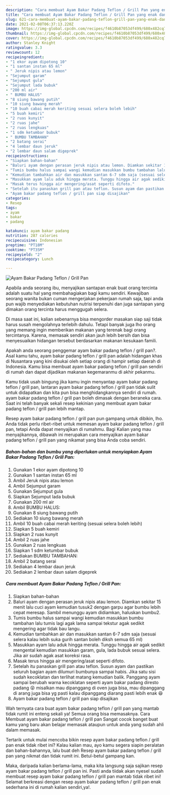 ```yaml
---
description: "Cara membuat Ayam Bakar Padang Teflon / Grill Pan yang enak dan Mudah Dibuat"
title: "Cara membuat Ayam Bakar Padang Teflon / Grill Pan yang enak dan Mudah Dibuat"
slug: 621-cara-membuat-ayam-bakar-padang-teflon-grill-pan-yang-enak-dan-mudah-dibuat
date: 2021-02-08T06:37:13.220Z
image: https://img-global.cpcdn.com/recipes/f4610b87053df499/680x482cq70/ayam-bakar-padang-teflon-grill-pan-foto-resep-utama.jpg
thumbnail: https://img-global.cpcdn.com/recipes/f4610b87053df499/680x482cq70/ayam-bakar-padang-teflon-grill-pan-foto-resep-utama.jpg
cover: https://img-global.cpcdn.com/recipes/f4610b87053df499/680x482cq70/ayam-bakar-padang-teflon-grill-pan-foto-resep-utama.jpg
author: Stanley Knight
ratingvalue: 3.3
reviewcount: 12
recipeingredient:
- "1 ekor ayam dipotong 10"
- "1 santan instan 65 ml"
- " Jeruk nipis atau lemon"
- "Sejumput garam"
- "Sejumput gula"
- "Sejumput lada bubuk"
- "200 ml air"
- " BUMBU HALUS"
- "8 siung bawang putih"
- "10 siung bawang merah"
- "10 buah cabai merah keriting sesuai selera boleh lebih"
- "5 buah kemiri"
- "2 ruas kunyit"
- "2 ruas jahe"
- "2 ruas lengkuas"
- "1 sdm ketumbar bubuk"
- " BUMBU TAMBAHAN"
- "2 batang serai"
- "4 lembar daun jeruk"
- "2 lembar daun salam digeprek"
recipeinstructions:
- "Siapkan bahan-bahan"
- "Baluri ayam dengan perasan jeruk nipis atau lemon. Diamkan sekitar 15 menit lalu cuci ayam kemudian tusuk2 dengan garpu agar bumbu lebih cepat meresap. Sambil menunggu ayam didiamkan, haluskan bumbu2."
- "Tumis bumbu halus sampai wangi kemudian masukkan bumbu tambahan lalu tumis lagi agak lama sampai tekstur agak sedikit mengering agar tidak bau langu."
- "Kemudian tambahkan air dan masukkan santan 6-7 sdm saja (sesuai selera kalau lebih suka gurih santan boleh diksh semua 65 ml)"
- "Masukkan ayam lalu aduk hingga merata. Tunggu hingga air agak sedikit mengental kemudian masukkan garam, gula, lada bubuk sesuai selera. Jika air sudah agak asat koreksi rasa."
- "Masak terus hingga air mengering/asat seperti difoto."
- "Setelah itu panaskan grill pan atau teflon. Susun ayam dan pastikan seluruh bagian ayam dilumuri bumbunya sampai habis. Jika satu sisi sudah kecoklatan dan terlihat matang kemudian balik. Panggang ayam sampai berubah warna kecoklatan seperti ayam bakar padang diresto padang 😝 misalkan mau dipanggang di oven juga bisa, mau dipanggang di arang juga bisa yg pasti kalau dipanggang diarang pasti lebih enak 😆"
- "Ayam bakar padang teflon / grill pan siap disajikan"
categories:
- Resep
tags:
- ayam
- bakar
- padang

katakunci: ayam bakar padang 
nutrition: 287 calories
recipecuisine: Indonesian
preptime: "PT18M"
cooktime: "PT35M"
recipeyield: "2"
recipecategory: Lunch

---
```



![Ayam Bakar Padang Teflon / Grill Pan](https://img-global.cpcdn.com/recipes/f4610b87053df499/680x482cq70/ayam-bakar-padang-teflon-grill-pan-foto-resep-utama.jpg)

Apabila anda seorang ibu, menyajikan santapan enak buat orang tercinta adalah suatu hal yang membahagiakan bagi kamu sendiri. Kewajiban seorang  wanita bukan cuman mengerjakan pekerjaan rumah saja, tapi anda pun wajib menyediakan kebutuhan nutrisi terpenuhi dan juga santapan yang dimakan orang tercinta harus menggugah selera.

Di masa  saat ini, kalian sebenarnya bisa mengorder masakan siap saji tidak harus susah mengolahnya terlebih dahulu. Tetapi banyak juga lho orang yang memang ingin memberikan makanan yang terenak bagi orang tercintanya. Karena, memasak sendiri akan jauh lebih bersih dan bisa menyesuaikan hidangan tersebut berdasarkan makanan kesukaan famili. 



Apakah anda seorang penggemar ayam bakar padang teflon / grill pan?. Asal kamu tahu, ayam bakar padang teflon / grill pan adalah hidangan khas di Nusantara yang kini disukai oleh setiap orang di hampir setiap daerah di Indonesia. Kamu bisa membuat ayam bakar padang teflon / grill pan sendiri di rumah dan dapat dijadikan makanan kegemaranmu di akhir pekanmu.

Kamu tidak usah bingung jika kamu ingin menyantap ayam bakar padang teflon / grill pan, lantaran ayam bakar padang teflon / grill pan tidak sulit untuk didapatkan dan kita pun bisa menghidangkannya sendiri di rumah. ayam bakar padang teflon / grill pan boleh dimasak dengan beraneka cara. Saat ini telah banyak sekali resep kekinian yang membuat ayam bakar padang teflon / grill pan lebih mantap.

Resep ayam bakar padang teflon / grill pan pun gampang untuk dibikin, lho. Anda tidak perlu ribet-ribet untuk memesan ayam bakar padang teflon / grill pan, tetapi Anda dapat menyajikan di rumahmu. Bagi Kalian yang mau menyajikannya, dibawah ini merupakan cara menyajikan ayam bakar padang teflon / grill pan yang nikamat yang bisa Anda coba sendiri.

<!--inarticleads1-->

##### Bahan-bahan dan bumbu yang diperlukan untuk menyiapkan Ayam Bakar Padang Teflon / Grill Pan:

1. Gunakan 1 ekor ayam dipotong 10
1. Gunakan 1 santan instan 65 ml
1. Ambil  Jeruk nipis atau lemon
1. Ambil Sejumput garam
1. Gunakan Sejumput gula
1. Siapkan Sejumput lada bubuk
1. Gunakan 200 ml air
1. Ambil  BUMBU HALUS:
1. Gunakan 8 siung bawang putih
1. Sediakan 10 siung bawang merah
1. Ambil 10 buah cabai merah keriting (sesuai selera boleh lebih)
1. Siapkan 5 buah kemiri
1. Siapkan 2 ruas kunyit
1. Ambil 2 ruas jahe
1. Gunakan 2 ruas lengkuas
1. Siapkan 1 sdm ketumbar bubuk
1. Sediakan  BUMBU TAMBAHAN:
1. Ambil 2 batang serai
1. Sediakan 4 lembar daun jeruk
1. Sediakan 2 lembar daun salam digeprek




<!--inarticleads2-->

##### Cara membuat Ayam Bakar Padang Teflon / Grill Pan:

1. Siapkan bahan-bahan
1. Baluri ayam dengan perasan jeruk nipis atau lemon. Diamkan sekitar 15 menit lalu cuci ayam kemudian tusuk2 dengan garpu agar bumbu lebih cepat meresap. Sambil menunggu ayam didiamkan, haluskan bumbu2.
1. Tumis bumbu halus sampai wangi kemudian masukkan bumbu tambahan lalu tumis lagi agak lama sampai tekstur agak sedikit mengering agar tidak bau langu.
1. Kemudian tambahkan air dan masukkan santan 6-7 sdm saja (sesuai selera kalau lebih suka gurih santan boleh diksh semua 65 ml)
1. Masukkan ayam lalu aduk hingga merata. Tunggu hingga air agak sedikit mengental kemudian masukkan garam, gula, lada bubuk sesuai selera. Jika air sudah agak asat koreksi rasa.
1. Masak terus hingga air mengering/asat seperti difoto.
1. Setelah itu panaskan grill pan atau teflon. Susun ayam dan pastikan seluruh bagian ayam dilumuri bumbunya sampai habis. Jika satu sisi sudah kecoklatan dan terlihat matang kemudian balik. Panggang ayam sampai berubah warna kecoklatan seperti ayam bakar padang diresto padang 😝 misalkan mau dipanggang di oven juga bisa, mau dipanggang di arang juga bisa yg pasti kalau dipanggang diarang pasti lebih enak 😆
1. Ayam bakar padang teflon / grill pan siap disajikan




Wah ternyata cara buat ayam bakar padang teflon / grill pan yang mantab tidak rumit ini enteng sekali ya! Semua orang bisa memasaknya. Cara Membuat ayam bakar padang teflon / grill pan Sangat cocok banget buat kamu yang baru akan belajar memasak ataupun untuk anda yang sudah ahli dalam memasak.

Tertarik untuk mulai mencoba bikin resep ayam bakar padang teflon / grill pan enak tidak ribet ini? Kalau kalian mau, ayo kamu segera siapin peralatan dan bahan-bahannya, lalu buat deh Resep ayam bakar padang teflon / grill pan yang nikmat dan tidak rumit ini. Betul-betul gampang kan. 

Maka, daripada kalian berlama-lama, maka kita langsung saja sajikan resep ayam bakar padang teflon / grill pan ini. Pasti anda tiidak akan nyesel sudah membuat resep ayam bakar padang teflon / grill pan mantab tidak ribet ini! Selamat berkreasi dengan resep ayam bakar padang teflon / grill pan enak sederhana ini di rumah kalian sendiri,ya!.

